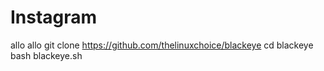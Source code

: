 # Instagram
allo allo
git clone https://github.com/thelinuxchoice/blackeye
cd blackeye
bash blackeye.sh
